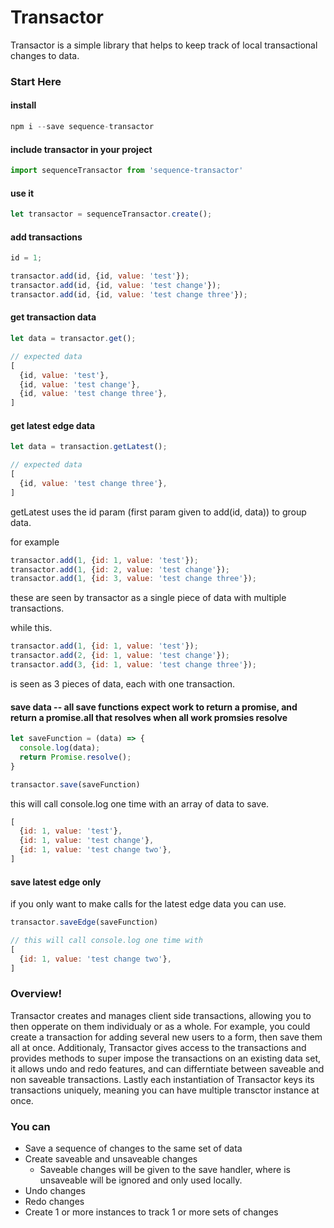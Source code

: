 # Transactor

Transactor is a simple library that helps to keep track of local transactional changes to data.

### Start Here

#### install
```javascript
npm i --save sequence-transactor
```
#### include transactor in your project
```javascript
import sequenceTransactor from 'sequence-transactor'
```
#### use it
```javascript
let transactor = sequenceTransactor.create();
```
#### add transactions
```javascript
id = 1;

transactor.add(id, {id, value: 'test'});
transactor.add(id, {id, value: 'test change'});
transactor.add(id, {id, value: 'test change three'});
```
#### get transaction data
```javascript
let data = transactor.get();

// expected data
[
  {id, value: 'test'},
  {id, value: 'test change'},
  {id, value: 'test change three'},
]
```
#### get latest edge data
```javascript
let data = transaction.getLatest();

// expected data
[
  {id, value: 'test change three'},
]
```
getLatest uses the id param (first param given to add(id, data)) to group data.

for example
```javascript
transactor.add(1, {id: 1, value: 'test'});
transactor.add(1, {id: 2, value: 'test change'});
transactor.add(1, {id: 3, value: 'test change three'});
```
these are seen by transactor as a single piece of data with multiple transactions.

while this.
```javascript
transactor.add(1, {id: 1, value: 'test'});
transactor.add(2, {id: 1, value: 'test change'});
transactor.add(3, {id: 1, value: 'test change three'});
```
is seen as 3 pieces of data, each with one transaction.

#### save data -- all save functions expect work to return a promise, and return a promise.all that resolves when all work promsies resolve
```javascript
let saveFunction = (data) => {
  console.log(data);
  return Promise.resolve();
}

transactor.save(saveFunction)
```
this will call console.log one time with an array of data to save.
```javascript
[
  {id: 1, value: 'test'},
  {id: 1, value: 'test change'},
  {id: 1, value: 'test change two'},
]
```
#### save latest edge only
if you only want to make calls for the latest edge data you can use.
```javascript
transactor.saveEdge(saveFunction)

// this will call console.log one time with
[
  {id: 1, value: 'test change two'},
]
```
### Overview!

Transactor creates and manages client side transactions, allowing you to then opperate on them individualy or as a whole.  For example, you could create a transaction for adding several new users to a form, then save them all at once.  Additionaly, Transactor gives access to the transactions and provides methods to super impose the transactions on an existing data set, it allows undo and redo features, and can differntiate between saveable and non saveable transactions.  Lastly each instantiation of Transactor keys its transactions uniquely, meaning you can have multiple transctor instance at once.


### You can 
- Save a sequence of changes to the same set of data
- Create saveable and unsaveable changes
	- Saveable changes will be given to the save handler, where is unsaveable will be ignored and only used locally.
- Undo changes
- Redo changes
- Create 1 or more instances to track 1 or more sets of changes
